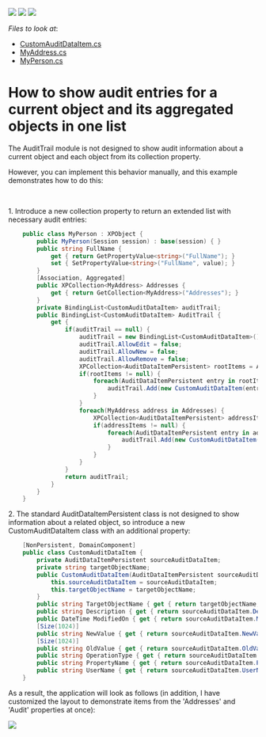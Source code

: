 <!-- default badges list -->
![](https://img.shields.io/endpoint?url=https://codecentral.devexpress.com/api/v1/VersionRange/128593609/23.1.5%2B)
[![](https://img.shields.io/badge/Open_in_DevExpress_Support_Center-FF7200?style=flat-square&logo=DevExpress&logoColor=white)](https://supportcenter.devexpress.com/ticket/details/E4565)
[![](https://img.shields.io/badge/📖_How_to_use_DevExpress_Examples-e9f6fc?style=flat-square)](https://docs.devexpress.com/GeneralInformation/403183)
<!-- default badges end -->
<!-- default file list -->
*Files to look at*:

* [CustomAuditDataItem.cs](./CS/E4565.Module/BusinessObjects/CustomAuditDataItem.cs)
* [MyAddress.cs](./CS/E4565.Module/BusinessObjects/MyAddress.cs)
* [MyPerson.cs](./CS/E4565.Module/BusinessObjects/MyPerson.cs)
<!-- default file list end -->
# How to show audit entries for a current object and its aggregated objects in one list


<p>The AuditTrail module is not designed to show audit information about a current object and each object from its collection property.</p><p>However, you can implement this behavior manually, and this example demonstrates how to do this:</p><br />
<p>1. Introduce a new collection property to return an extended list with necessary audit entries:</p>

```cs
    public class MyPerson : XPObject {
        public MyPerson(Session session) : base(session) { }
        public string FullName {
            get { return GetPropertyValue<string>("FullName"); }
            set { SetPropertyValue<string>("FullName", value); }
        }
        [Association, Aggregated]
        public XPCollection<MyAddress> Addresses {
            get { return GetCollection<MyAddress>("Addresses"); }
        }
        private BindingList<CustomAuditDataItem> auditTrail;
        public BindingList<CustomAuditDataItem> AuditTrail {
            get {
                if(auditTrail == null) {
                    auditTrail = new BindingList<CustomAuditDataItem>();
                    auditTrail.AllowEdit = false;
                    auditTrail.AllowNew = false;
                    auditTrail.AllowRemove = false;
                    XPCollection<AuditDataItemPersistent> rootItems = AuditedObjectWeakReference.GetAuditTrail(Session, this);
                    if(rootItems != null) {
                        foreach(AuditDataItemPersistent entry in rootItems) {
                            auditTrail.Add(new CustomAuditDataItem(entry, "Person"));
                        }
                    }
                    foreach(MyAddress address in Addresses) {
                        XPCollection<AuditDataItemPersistent> addressItems = AuditedObjectWeakReference.GetAuditTrail(Session, address);
                        if(addressItems != null) {
                            foreach(AuditDataItemPersistent entry in addressItems) {
                                auditTrail.Add(new CustomAuditDataItem(entry, "Address - " + address.Oid.ToString() + ", " + address.AddressLine));
                            }
                        }
                    }
                }
                return auditTrail;
            }
        }
    }

```

<p>2. The standard AuditDataItemPersistent class is not designed to show information about a related object, so introduce a new CustomAuditDataItem class with an additional property:</p>

```cs
    [NonPersistent, DomainComponent]
    public class CustomAuditDataItem {
        private AuditDataItemPersistent sourceAuditDataItem;
        private string targetObjectName;
        public CustomAuditDataItem(AuditDataItemPersistent sourceAuditDataItem, string targetObjectName) {
            this.sourceAuditDataItem = sourceAuditDataItem;
            this.targetObjectName = targetObjectName;
        }
        public string TargetObjectName { get { return targetObjectName; } }
        public string Description { get { return sourceAuditDataItem.Description; } }
        public DateTime ModifiedOn { get { return sourceAuditDataItem.ModifiedOn; } }
        [Size(1024)]
        public string NewValue { get { return sourceAuditDataItem.NewValue; } }
        [Size(1024)]
        public string OldValue { get { return sourceAuditDataItem.OldValue; } }
        public string OperationType { get { return sourceAuditDataItem.OperationType; } }
        public string PropertyName { get { return sourceAuditDataItem.PropertyName; } }
        public string UserName { get { return sourceAuditDataItem.UserName; } }
    }

```

<p>As a result, the application will look as follows (in addition, I have customized the layout to demonstrate items from the 'Addresses' and 'Audit' properties at once):</p><p><img src="https://raw.githubusercontent.com/DevExpress-Examples/how-to-show-audit-entries-for-a-current-object-and-its-aggregated-objects-in-one-list-e4565/13.1.4+/media/96b39e19-bf5d-4fae-b6bc-7eaf9192aa17.png"></p>

<br/>



